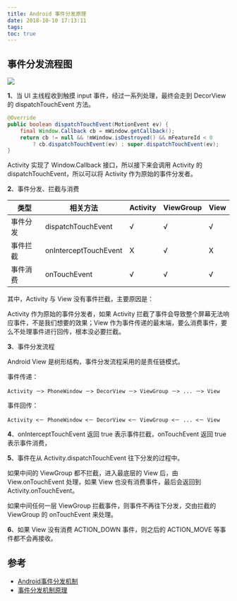 ```yaml
---
title: Android 事件分发原理
date: 2018-10-10 17:13:11
tags:
toc: true
---
```


## 事件分发流程图

![](http://om9o63aks.bkt.clouddn.com/FmgOuTi01vHo_79e1HMRnYZwG920)

**1**、当 UI 主线程收到触摸 input 事件，经过一系列处理，最终会走到 DecorView 的 dispatchTouchEvent 方法。

```java
@Override
public boolean dispatchTouchEvent(MotionEvent ev) {
    final Window.Callback cb = mWindow.getCallback();
    return cb != null && !mWindow.isDestroyed() && mFeatureId < 0
        ? cb.dispatchTouchEvent(ev) : super.dispatchTouchEvent(ev);
}
```

Activity 实现了 Window.Callback 接口，所以接下来会调用 Activity 的 dispatchTouchEvent，所以可以将 Activity 作为原始的事件分发者。

**2**、事件分发、拦截与消费

| 类型     | 相关方法              | Activity | ViewGroup | View |
| -------- | --------------------- | -------- | --------- | ---- |
| 事件分发 | dispatchTouchEvent    | √        | √         | √    |
| 事件拦截 | onInterceptTouchEvent | X        | √         | X    |
| 事件消费 | onTouchEvent          | √        | √         | √    |

其中，Activity 与 View 没有事件拦截，主要原因是：

Activity 作为原始的事件分发者，如果 Activity 拦截了事件会导致整个屏幕无法响应事件，不是我们想要的效果；View 作为事件传递的最末端，要么消费事件，要么不处理事件进行回传，根本没必要拦截。

**3**、事件分发流程

Android View 是树形结构，事件分发流程采用的是责任链模式。

事件传递：

```
Activity －> PhoneWindow －> DecorView －> ViewGroup －> ... －> View
```

事件回传：

```
Activity <－ PhoneWindow <－ DecorView <－ ViewGroup <－ ... <－ View
```

**4**、onInterceptTouchEvent 返回 true 表示事件拦截，onTouchEvent 返回 true 表示事件消费，

**5**、事件在从 Activity.dispatchTouchEvent 往下分发的过程中。

如果中间的 ViewGroup 都不拦截，进入最底层的 View 后，由View.onTouchEvent 处理，如果 View 也没有消费事件，最后会返回到 Activity.onTouchEvent。

如果中间任何一层 ViewGroup 拦截事件，则事件不再往下分发，交由拦截的 ViewGroup 的 onTouchEvent 来处理。

**6**、如果 View 没有消费 ACTION_DOWN 事件，则之后的 ACTION_MOVE 等事件都不会再接收。

## 参考

- [Android事件分发机制](http://gityuan.com/2015/09/19/android-touch/)
- [事件分发机制原理](https://github.com/GcsSloop/AndroidNote/blob/master/CustomView/Advance/%5B12%5DDispatch-TouchEvent-Theory.md)